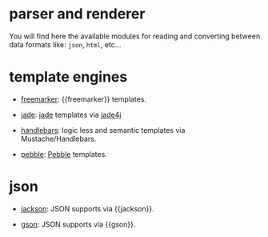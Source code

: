 # parser and renderer

You will find here the available modules for reading and converting between data formats like: ```json```, ```html```, etc...

# template engines

* [freemarker](/doc/ftl): {{freemarker}} templates.

* [jade](/doc/jade): [jade](http://jade-lang.com/) templates via [jade4j](https://github.com/neuland/jade4j)

* [handlebars](/doc/hbs): logic less and semantic templates via Mustache/Handlebars.

* [pebble](/doc/pebble): [Pebble](http://www.mitchellbosecke.com/pebble) templates.

# json

* [jackson](/doc/jackson): JSON supports via {{jackson}}.

* [gson](/doc/gson): JSON supports via {{gson}}.
